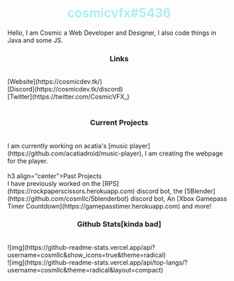 
<h1 align="center" style="color: #adeeef">cosmicvfx#5436</h1>
<p>Hello, I am Cosmic a Web Developer and Designer, I also code things in Java and some JS.</p>

<h3 align="center">Links</h3><br>
[Website](https://cosmicdev.tk/) <br>
[Discord](https://cosmicdev.tk/discord) <br>
[Twitter](https://twitter.com/CosmicVFX_) <br>
<br>
<h3 align="center">Current Projects</h3><br>
I am currently working on acatia's [music player](https://github.com/acatiadroid/music-player), I am creating the webpage for the player. <br>

<br>
h3 align="center">Past Projects</h3><br>
I have previously worked on the [RPS](https://rockpaperscissors.herokuapp.com) discord bot, the [5Blender](https://github.com/cosmllc/5blenderbot) discord bot, An [Xbox Gamepass Timer Countdown](https://gamepasstimer.herokuapp.com) and more!<br>
<h3 align="center">Github Stats[kinda bad]</h3><br>
![img](https://github-readme-stats.vercel.app/api?username=cosmllc&show_icons=true&theme=radical)<br>
![img](https://github-readme-stats.vercel.app/api/top-langs/?username=cosmllc&theme=radical&layout=compact)
